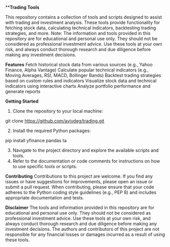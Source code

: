 ****Trading Tools**

This repository contains a collection of tools and scripts designed to assist with trading and investment analysis. These tools provide functionality for fetching stock data, calculating technical indicators, backtesting trading strategies, and more.
Note: The information and tools provided in this repository are for educational and personal use only. They should not be considered as professional investment advice. Use these tools at your own risk, and always conduct thorough research and due diligence before making any investment decisions.

**Features**
Fetch historical stock data from various sources (e.g., Yahoo Finance, Alpha Vantage)
Calculate popular technical indicators (e.g., Moving Averages, RSI, MACD, Bollinger Bands)
Backtest trading strategies based on custom rules and indicators
Visualize stock data and technical indicators using interactive charts
Analyze portfolio performance and generate reports

**Getting Started**
1. Clone the repository to your local machine:

git clone https://github.com/avivdeg/trading.git

2. Install the required Python packages:

pip install yfinance pandas ta

3. Navigate to the project directory and explore the available scripts and tools.
4. Refer to the documentation or code comments for instructions on how to use specific tools or scripts.

**Contributing**
Contributions to this project are welcome. If you find any issues or have suggestions for improvements, please open an issue or submit a pull request.
When contributing, please ensure that your code adheres to the Python coding style guidelines (e.g., PEP 8) and includes appropriate documentation and tests.

**Disclaimer**
The tools and information provided in this repository are for educational and personal use only. They should not be considered as professional investment advice. Use these tools at your own risk, and always conduct thorough research and due diligence before making any investment decisions. The authors and contributors of this project are not responsible for any financial losses or damages incurred as a result of using these tools.
